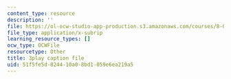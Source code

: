 ```yaml
---
content_type: resource
description: ''
file: https://ol-ocw-studio-app-production.s3.amazonaws.com/courses/8-01sc-classical-mechanics-fall-2016/51f5fe5d824410a08bd1059e6ea219a5_prCwfSiWuq0.srt
file_type: application/x-subrip
learning_resource_types: []
ocw_type: OCWFile
resourcetype: Other
title: 3play caption file
uid: 51f5fe5d-8244-10a0-8bd1-059e6ea219a5
---
```

